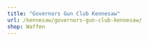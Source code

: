 ```yaml
---
title: "Governors Gun Club Kennesaw"
url: /kennesaw/governors-gun-club-kennesaw/
shop: Waffen
---
```

